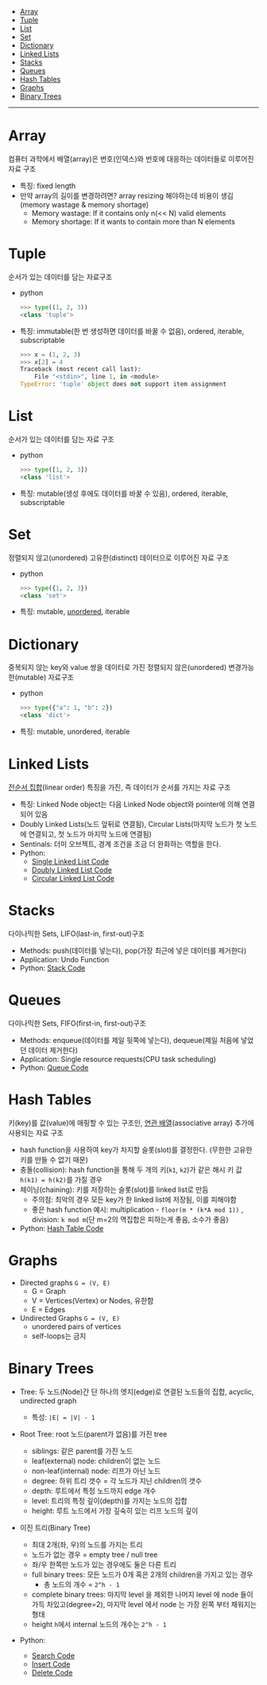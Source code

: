 - [Array](#array)
- [Tuple](#tuple)
- [List](#list)
- [Set](#set)
- [Dictionary](#dictionary)
- [Linked Lists](#linked-lists)
- [Stacks](#stacks)
- [Queues](#queues)
- [Hash Tables](#hash-tables)
- [Graphs](#graphs)
- [Binary Trees](#binary-trees)

---

# Array

컴퓨터 과학에서 배열(array)은 번호(인덱스)와 번호에 대응하는 데이터들로 이루어진 자료 구조

- 특징: fixed length
- 만약 array의 길이를 변경하려면? array resizing 해야하는데 비용이 생김(memory wastage & memory shortage)
    - Memory wastage: If it contains only n(\<\< N) valid elements
    - Memory shortage: If it wants to contain more than N elements

# Tuple

순서가 있는 데이터를 담는 자료구조

- python

    ```python
    >>> type((1, 2, 3))
    <class 'tuple'>
    ```

- 특징: immutable(한 번 생성하면 데이터를 바꿀 수 없음), ordered, iterable, subscriptable

    ```python
    >>> x = (1, 2, 3)
    >>> x[2] = 4
    Traceback (most recent call last):
        File "<stdin>", line 1, in <module>
    TypeError: 'tuple' object does not support item assignment
    ```

# List
 
순서가 있는 데이터를 담는 자료 구조

- python

    ```python
    >>> type([1, 2, 3])
    <class 'list'>
    ```

- 특징: mutable(생성 후에도 데이터를 바꿀 수 있음), ordered, iterable, subscriptable

# Set

정렬되지 않고(unordered) 고유한(distinct) 데이터으로 이루어진 자료 구조

- python

    ```python
    >>> type({1, 2, 3})
    <class 'set'>
    ```

- 특징: mutable, [unordered](https://stackoverflow.com/questions/12165200/order-of-unordered-python-sets), iterable

# Dictionary

중복되지 않는 key와 value 쌍을 데이터로 가진 정렬되지 않은(unordered) 변경가능한(mutable) 자료구조

- python

    ```python
    >>> type({"a": 1, "b": 2})
    <class 'dict'>
    ```

- 특징: mutable, unordered, iterable

# Linked Lists

[전순서 집합](https://en.wikipedia.org/wiki/Total_order)(linear order) 특징을 가진, 즉 데이터가 순서를 가지는 자료 구조

- 특징: Linked Node object는 다음 Linked Node object와 pointer에 의해 연결되어 있음
- Doubly Linked Lists(노드 앞뒤로 연결됨), Circular Lists(마지막 노드가 첫 노드에 연결되고, 첫 노드가 마지막 노드에 연결됨)
- Sentinals: 더미 오브젝트, 경계 조건을 조금 더 완화하는 역할을 한다.
- Python: 
    - [Single Linked List Code](codes/datastructure/sll.py#L12)
    - [Doubly Linked List Code](codes/datastructure/dll.py#L12)
    - [Circular Linked List Code](codes/datastructure/cll.py#L12)

# Stacks

다이나믹한 Sets, LIFO(last-in, first-out)구조

- Methods: push(데이터를 넣는다), pop(가장 최근에 넣은 데이터를 제거한다)
- Application: Undo Function
- Python: [Stack Code](codes/datastructure/stackandqueue.py#L73)

# Queues

다이나믹한 Sets, FIFO(first-in, first-out)구조

- Methods: enqueue(데이터를 제일 뒷쪽에 넣는다), dequeue(제일 처음에 넣었던 데이터 제거한다)
- Application: Single resource requests(CPU task scheduling)
- Python: [Queue Code](codes/datastructure/stackandqueue.py#L103)

# Hash Tables

키(key)를 값(value)에 매핑할 수 있는 구조인, [연관 배열](https://ko.wikipedia.org/wiki/%EC%97%B0%EA%B4%80_%EB%B0%B0%EC%97%B4)(associative array) 추가에 사용되는 자료 구조

- hash function을 사용하여 key가 차지할 슬롯(slot)를 결정한다. (무한한 고유한 키를 만들 수 없기 때문)
- 충돌(collision): hash function을 통해 두 개의 키(`k1`, `k2`)가 같은 해시 키 값 `h(k1) = h(k2)`를 가질 경우
- 체이닝(chaining): 키를 저장하는 슬롯(slot)를 linked list로 만듬
    - 주의점: 최악의 경우 모든 key가 한 linked list에 저장됨, 이를 피해야함
    - 좋은 hash function 예시: multiplication - `floor(m * (k*A mod 1))` , division: `k mod m`(단 m=2의 멱집합은 피하는게 좋음, 소수가 좋음)
- Python: [Hash Table Code](codes/datastructure/hashtable.py#L56)

# Graphs

- Directed graphs `G = (V, E)`
    - G = Graph
    - V = Vertices(Vertex) or Nodes, 유한함
    - E = Edges
- Undirected Graphs `G = (V, E)`
    - unordered pairs of vertices
    - self-loops는 금지

# Binary Trees

- Tree: 두 노드(Node)간 단 하나의 엣지(edge)로 연결된 노드들의 집합, acyclic, undirected graph
    - 특성: `|E| = |V| - 1`
- Root Tree: root 노드(parent가 없음)를 가진 tree
    - siblings: 같은 parent를 가진 노드
    - leaf(external) node: children이 없는 노드
    - non-leaf(internal) node: 리프가 아닌 노드
    - degree: 하위 트리 갯수 = 각 노드가 지닌 children의 갯수
    - depth: 루트에서 특정 노드까지 edge 개수
    - level: 트리의 특정 깊이(depth)를 가지는 노드의 집합
    - height: 루트 노드에서 가장 깊숙히 있는 리프 노드의 깊이
- 이진 트리(Binary Tree)
    - 최대 2개(좌, 우)의 노드를 가지는 트리
    - 노드가 없는 경우 = empty tree / null tree
    - 좌/우 한쪽만 노드가 있는 경우에도 둘은 다른 트리
    - full binary trees: 모든 노드가 0개 혹은 2개의 children을 가지고 있는 경우
        - 총 노드의 개수 = `2^h - 1`
    - complete binary trees: 마지막 level 을 제외한 나머지 level 에 node 들이 가득 차있고(degree=2), 마지막 level 에서 node 는 가장 왼쪽 부터 채워지는 형태
    - height `h`에서 internal 노드의 개수는 `2^h - 1`

- Python: 
    - [Search Code](codes/datastructure/bst.py#L19)
    - [Insert Code](codes/datastructure/bst.py#L32)
    - [Delete Code](codes/datastructure/bst.py#L61)

